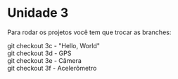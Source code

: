 # Unidade 3

Para rodar os projetos você tem que trocar as branches:

git checkout 3c - "Hello, World" <br />
git checkout 3d - GPS <br />
git checkout 3e - Câmera <br />
git checkout 3f - Acelerômetro
